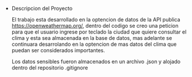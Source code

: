 * Descripcion del Proyecto
  
  El trabajo esta desarrollado en la optencion de datos de la API publica https://openweathermap.org/, dentro del codigo se creo una peticion para que el usuario ingrese por teclado la ciudad que quiere consultar el clima y esta sea almacenada en la base de datos, mas adelante se continuara desarrolando en la optencion de mas datos del clima que puedan ser considerados importantes.

  Los datos sensibles fueron almacenados en un archivo .json y alojado dentro del repositorio .gitignore

